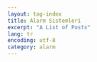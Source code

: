 ```yaml
---
layout: tag-index
title: Alarm Sistemleri
excerpt: "A List of Posts"
lang: tr
encoding: utf-8
category: alarm
---
```

